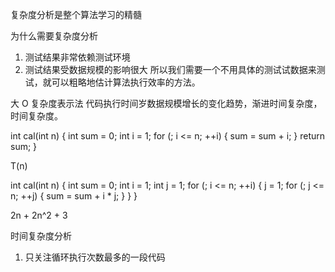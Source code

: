 <!--
 * @file: description
 * @author: changxuemeng
 * @Date: 2020-07-30 20:25:49
 * @LastEditors: changxuemeng
 * @LastEditTime: 2020-09-10 14:55:53
-->

复杂度分析是整个算法学习的精髓

为什么需要复杂度分析

1. 测试结果非常依赖测试环境
2. 测试结果受数据规模的影响很大
   所以我们需要一个不用具体的测试试数据来测试，就可以粗略地估计算法执行效率的方法。

大 O 复杂度表示法
代码执行时间岁数据规模增长的变化趋势，渐进时间复杂度，时间复杂度。

int cal(int n) {
int sum = 0;
int i = 1;
for (; i <= n; ++i) {
sum = sum + i;
}
return sum;
}

T(n)

int cal(int n) {
int sum = 0;
int i = 1;
int j = 1;
for (; i <= n; ++i) {
j = 1;
for (; j <= n; ++j) {
sum = sum + i \* j;
}
}
}

2n + 2n^2 + 3

时间复杂度分析

1.  只关注循环执行次数最多的一段代码
